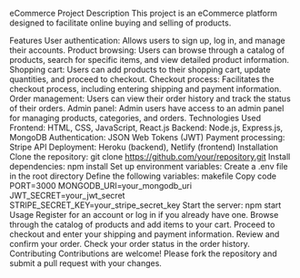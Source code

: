 eCommerce Project
Description
This project is an eCommerce platform designed to facilitate online buying and selling of products.

Features
User authentication: Allows users to sign up, log in, and manage their accounts.
Product browsing: Users can browse through a catalog of products, search for specific items, and view detailed product information.
Shopping cart: Users can add products to their shopping cart, update quantities, and proceed to checkout.
Checkout process: Facilitates the checkout process, including entering shipping and payment information.
Order management: Users can view their order history and track the status of their orders.
Admin panel: Admin users have access to an admin panel for managing products, categories, and orders.
Technologies Used
Frontend: HTML, CSS, JavaScript, React.js
Backend: Node.js, Express.js, MongoDB
Authentication: JSON Web Tokens (JWT)
Payment processing: Stripe API
Deployment: Heroku (backend), Netlify (frontend)
Installation
Clone the repository: git clone https://github.com/your/repository.git
Install dependencies: npm install
Set up environment variables:
Create a .env file in the root directory
Define the following variables:
makefile
Copy code
PORT=3000
MONGODB_URI=your_mongodb_uri
JWT_SECRET=your_jwt_secret
STRIPE_SECRET_KEY=your_stripe_secret_key
Start the server: npm start
Usage
Register for an account or log in if you already have one.
Browse through the catalog of products and add items to your cart.
Proceed to checkout and enter your shipping and payment information.
Review and confirm your order.
Check your order status in the order history.
Contributing
Contributions are welcome! Please fork the repository and submit a pull request with your changes.
